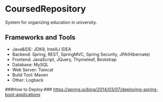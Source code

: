 CoursedRepository
=================
System for organizing education in university.

Frameworks and Tools
-----------------------------------
* Java&IDE: JDK8, IntelliJ IDEA
* Backend:  Spring, REST, SpringMVC, Spring Security, JPA(Hibernate) 
* Frontend: JavaScript, JQuery, Thymeleaf, Bootstrap
* Database: MySQL
* Web Server: Tomcat
* Build Tool: Maven
* Other: Logback

###How to Deploy:###
https://spring.io/blog/2014/03/07/deploying-spring-boot-applications
